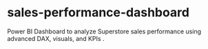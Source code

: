 # sales-performance-dashboard
Power BI Dashboard to analyze Superstore sales performance using advanced DAX, visuals, and KPIs .
